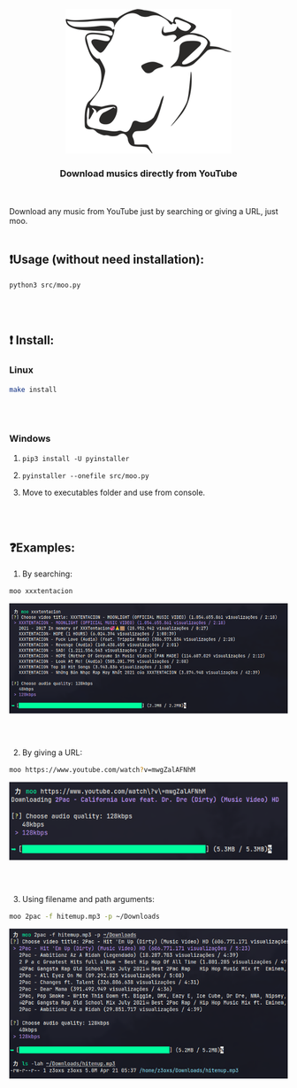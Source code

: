 <div align="center">
    <img src="./assets/cow.png" />
    <h3>Download musics directly from YouTube</h3>
</div>

<br /><br/>
Download any music from YouTube just by searching or giving a URL, just moo.
<br /><br/>

## ❗️Usage (without need installation):
```bash
python3 src/moo.py
```

<br /><br/>

## ❗️ Install:

### Linux
```bash
make install
```

<br /><br/>

### Windows
1. `pip3 install -U pyinstaller`

2. `pyinstaller --onefile src/moo.py`

3. Move to executables folder and use from console.

<br /><br/>

## ❓Examples:
1. By searching:

```bash
moo xxxtentacion
```

<div align="center">
    <img align="center" src="./assets/example1.png" />
</div>

<br /><br/>

2. By giving a URL:

```bash
moo https://www.youtube.com/watch?v=mwgZalAFNhM
```

<div align="center">
    <img align="center" src="./assets/example2.png" />
</div>

<br /><br/>

3. Using filename and path arguments:

```bash
moo 2pac -f hitemup.mp3 -p ~/Downloads
```

<div align="center">
    <img src="./assets/example3.png" />
</div>
